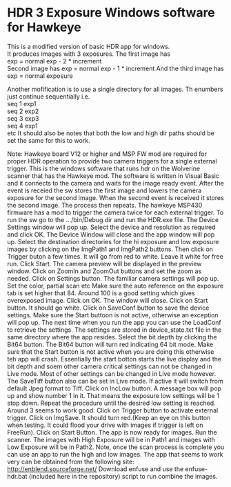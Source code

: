 # HDR 3 Exposure Windows software for Hawkeye

This is a modified version of basic HDR app for windows.  
It produces images with 3 exposures. The first image has   
exp = normal exp - 2 * increment  
Second image has
exp =  normal exp - 1 * increment 
And the third image has  
exp = normal exposure  

Another mofification is to use a single directory for all images. Th enumbers just continue sequentially i.e.  
seq 1 exp1  
seq 2 exp2  
seq 3 exp3  
seq 4 exp1  
etc
It should also be notes that both the low and high dir paths should be set the same for this to work.  

Note: Hawkeye board V12 or higher and MSP FW mod are required for proper HDR operation to provide two camera triggers for a single external trigger. This is the windows software that runs hdr on the Wolverine scanner that has the Hawkeye mod. The software is written in Visual Basic and it connects to the camera and waits for the image ready event. After the event is receied the sw stores the first image and lowers the camera exposure for the second image. When the second event is received it stores the second image. The process then repeats. The hawkeye MSP430 firmware has a mod to trigger the camera twice for each external trigger. To run the sw go to the .../bin/Debug dir and run the HDR.exe file. The Device Settings window will pop up. Select the device and resolution as required and click OK. The Device Window will close and the app window will pop up. Select the destination directories for the hi exposure and low exposure images by clicking on the ImgPath1 and ImgPath2 buttons. Then click on Trigger buton a few times. It will go from red to white. Leave it white for free run. Click Start. The camera preview will be displayed in the preview window. Click on ZoomIn and ZoomOut buttons and set the zoom as needed. Click on Settings button. The familiar camera settings will pop up. Set the color, partial scan etc Make sure the auto reference on the exposure tab is set higher that 84. Around 100 is a good setting which gives overexposed image. Click on OK. The window will close. Click on Start button. It should go white. Click on SaveConf button to save the device settings. Make sure the Start buttoon is not active, otherwise an exception will pop up. The next time when you run the app you can use the LoadConf to retrieve the settings. The settings are stored in device_state.txt file in the same directory where the app resides. Select the bit depth by clicking the Bit64 button. The Bit64 button will turn red indicating 64 bit mode. Make sure that the Start button is not active when you are doing this otherwise teh app will crash. Essentially the start botton starts the live display and the bit depth and soem other camera critical settings can not be changed in Live mode. Most of other settings can be changed in Live mode however. The SaveTiff button also can be set in Live mode. If active it will switch from default Jpeg format to Tiff. Click on IncLow button. A message box will pop up and show number 1 in it. That means the exposure low settings will be 1 stop down. Repeat the procedure until the desired low setting is reached. Around 3 seems to work good. Click on Trigger button to activate external trigger. Click on ImgSave. It should turn red.(Keep an eye on this button when testing. It could flood your drive with images if trigger is left on FreeRun). Click on Start Button. The app is now ready for images. Run the scanner. The images with High Exposure will be in Path1 and images with Low Exposure will be in Path2. Note, once the scan process is complete you can use an app to run the high and low images. The app that seems to work very can be obtained from the following site: http://enblend.sourceforge.net/ Download enfuse and use the enfuse-hdr.bat (included here in the repository) script to run combine the images.
